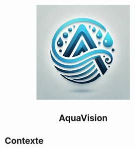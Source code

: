 <p align="center">
  <img src="./docs/images/logo.png" width="300">
</p>
<h1 align="center">AquaVision</h1>


# Contexte

